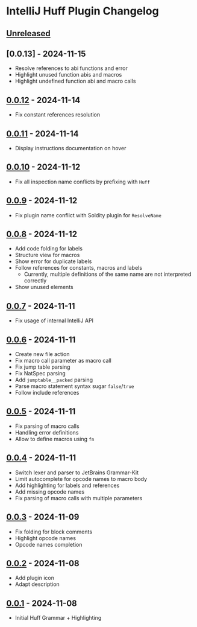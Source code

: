 <!-- Keep a Changelog guide -> https://keepachangelog.com -->

# IntelliJ Huff Plugin Changelog

## [Unreleased]

## [0.0.13] - 2024-11-15

- Resolve references to abi functions and error
- Highlight unused function abis and macros
- Highlight undefined function abi and macro calls

## [0.0.12] - 2024-11-14

- Fix constant references resolution

## [0.0.11] - 2024-11-14

- Display instructions documentation on hover

## [0.0.10] - 2024-11-12

- Fix all inspection name conflicts by prefixing with `Huff`

## [0.0.9] - 2024-11-12

- Fix plugin name conflict with Soldity plugin for `ResolveName`

## [0.0.8] - 2024-11-12

- Add code folding for labels
- Structure view for macros
- Show error for duplicate labels
- Follow references for constants, macros and labels
  - Currently, multiple definitions of the same name are not interpreted correctly
- Show unused elements

## [0.0.7] - 2024-11-11

- Fix usage of internal IntelliJ API

## [0.0.6] - 2024-11-11

- Create new file action
- Fix macro call parameter as macro call
- Fix jump table parsing
- Fix NatSpec parsing
- Add `jumptable__packed` parsing
- Parse macro statement syntax sugar `false`/`true`
- Follow include references

## [0.0.5] - 2024-11-11

- Fix parsing of macro calls
- Handling error definitions
- Allow to define macros using `fn`

## [0.0.4] - 2024-11-11

- Switch lexer and parser to JetBrains Grammar-Kit
- Limit autocomplete for opcode names to macro body
- Add highlighting for labels and references
- Add missing opcode names
- Fix parsing of macro calls with multiple parameters

## [0.0.3] - 2024-11-09

- Fix folding for block comments
- Highlight opcode names
- Opcode names completion

## [0.0.2] - 2024-11-08

- Add plugin icon
- Adapt description

## [0.0.1] - 2024-11-08

- Initial Huff Grammar + Highlighting

[Unreleased]: https://github.com/cakevm/intellij-huff-plugin/compare/v0.0.12...HEAD
[0.0.12]: https://github.com/cakevm/intellij-huff-plugin/compare/v0.0.11...v0.0.12
[0.0.11]: https://github.com/cakevm/intellij-huff-plugin/compare/v0.0.10...v0.0.11
[0.0.10]: https://github.com/cakevm/intellij-huff-plugin/compare/v0.0.9...v0.0.10
[0.0.9]: https://github.com/cakevm/intellij-huff-plugin/compare/v0.0.8...v0.0.9
[0.0.8]: https://github.com/cakevm/intellij-huff-plugin/compare/v0.0.7...v0.0.8
[0.0.7]: https://github.com/cakevm/intellij-huff-plugin/compare/v0.0.6...v0.0.7
[0.0.6]: https://github.com/cakevm/intellij-huff-plugin/compare/v0.0.5...v0.0.6
[0.0.5]: https://github.com/cakevm/intellij-huff-plugin/compare/v0.0.4...v0.0.5
[0.0.4]: https://github.com/cakevm/intellij-huff-plugin/compare/v0.0.3...v0.0.4
[0.0.3]: https://github.com/cakevm/intellij-huff-plugin/compare/v0.0.2...v0.0.3
[0.0.2]: https://github.com/cakevm/intellij-huff-plugin/compare/v0.0.1...v0.0.2
[0.0.1]: https://github.com/cakevm/intellij-huff-plugin/commits/v0.0.1
